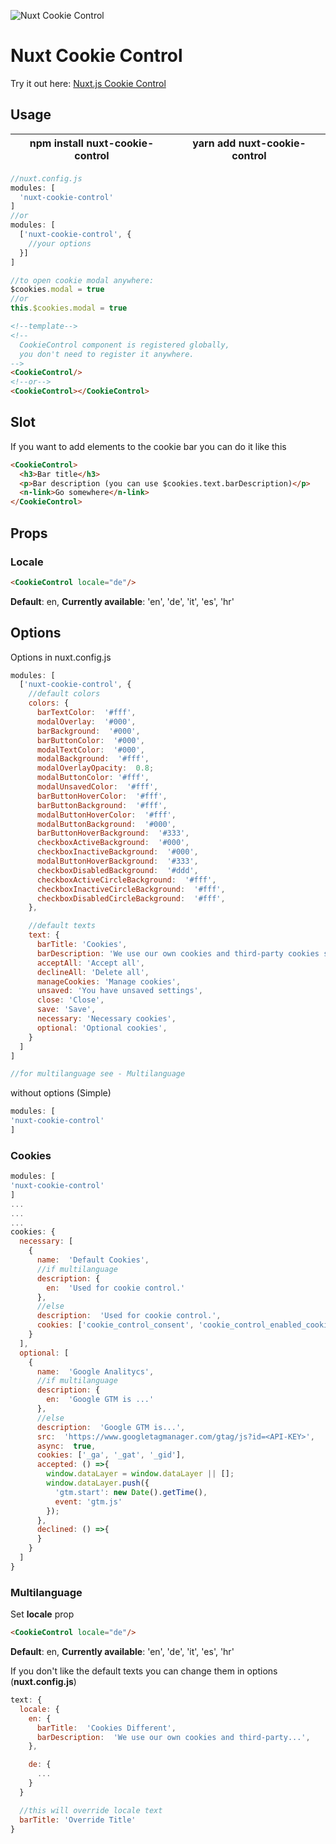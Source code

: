 
![Nuxt Cookie Control](https://drive.google.com/a/broj42.com/uc?id=12TegiHCNYG1NO84CmQ2CfMAzzn-5o027)
# Nuxt Cookie Control
Try it out here:
[Nuxt.js Cookie Control](https://codesandbox.io/s/vkwqmm577)
## Usage
| npm install nuxt-cookie-control | yarn add nuxt-cookie-control |
|--|--|
```javascript
//nuxt.config.js
modules: [
  'nuxt-cookie-control'
]
//or
modules: [
  ['nuxt-cookie-control', {
    //your options
  }]
]

//to open cookie modal anywhere:
$cookies.modal = true
//or
this.$cookies.modal = true
```
```html
<!--template-->
<!--
  CookieControl component is registered globally,
  you don't need to register it anywhere.
-->
<CookieControl/>
<!--or-->
<CookieControl></CookieControl>
```
## Slot
If you want to add elements to the cookie bar you can do it like this
```html
<CookieControl>
  <h3>Bar title</h3>
  <p>Bar description (you can use $cookies.text.barDescription)</p>
  <n-link>Go somewhere</n-link>
</CookieControl>
```

## Props
### Locale
```html
<CookieControl locale="de"/>
```
**Default**: en,
**Currently available**: 'en', 'de', 'it', 'es', 'hr'

## Options
Options in nuxt.config.js
```javascript
modules: [
  ['nuxt-cookie-control', {
    //default colors
    colors: {
      barTextColor:  '#fff',
      modalOverlay:  '#000',
      barBackground:  '#000',
      barButtonColor:  '#000',
      modalTextColor:  '#000',
      modalBackground:  '#fff',
      modalOverlayOpacity:  0.8;
      modalButtonColor: '#fff',
      modalUnsavedColor:  '#fff',
      barButtonHoverColor:  '#fff',
      barButtonBackground:  '#fff',
      modalButtonHoverColor:  '#fff',
      modalButtonBackground:  '#000',
      barButtonHoverBackground:  '#333',
      checkboxActiveBackground:  '#000',
      checkboxInactiveBackground:  '#000',
      modalButtonHoverBackground:  '#333',
      checkboxDisabledBackground:  '#ddd',
      checkboxActiveCircleBackground:  '#fff',
      checkboxInactiveCircleBackground:  '#fff',
      checkboxDisabledCircleBackground:  '#fff',
    },

    //default texts
    text: {
      barTitle: 'Cookies',
      barDescription: 'We use our own cookies and third-party cookies so that we can show you this website and better understand how you use it, with a view to improving the services we offer. If you continue browsing, we consider that you have accepted the cookies.',
      acceptAll: 'Accept all',
      declineAll: 'Delete all',
      manageCookies: 'Manage cookies',
      unsaved: 'You have unsaved settings',
      close: 'Close',
      save: 'Save',
      necessary: 'Necessary cookies',
      optional: 'Optional cookies',
    }
  ]
]

//for multilanguage see - Multilanguage
```
without options (Simple)
```javascript
modules: [
'nuxt-cookie-control'
]
```
### Cookies
```javascript
modules: [
'nuxt-cookie-control'
]
...
...
...
cookies: {
  necessary: [
    {
      name:  'Default Cookies',
      //if multilanguage
      description: {
        en:  'Used for cookie control.'
      },
      //else
      description:  'Used for cookie control.',
      cookies: ['cookie_control_consent', 'cookie_control_enabled_cookies']
    }
  ],
  optional: [
    {
      name:  'Google Analitycs',
      //if multilanguage
      description: {
        en:  'Google GTM is ...'
      },
      //else
      description:  'Google GTM is...',
      src:  'https://www.googletagmanager.com/gtag/js?id=<API-KEY>',
      async:  true,
      cookies: ['_ga', '_gat', '_gid'],
      accepted: () =>{
        window.dataLayer = window.dataLayer || [];
        window.dataLayer.push({
          'gtm.start': new Date().getTime(),
          event: 'gtm.js'
        });
      },
      declined: () =>{
      }
    }
  ]
}
```
### Multilanguage
Set **locale** prop
```html
<CookieControl locale="de"/>
```
**Default**: en,
**Currently available**: 'en', 'de', 'it', 'es', 'hr'

If you don't like the default texts you can change them in options (**nuxt.config.js**)
```javascript
text: {
  locale: {
    en: {
      barTitle:  'Cookies Different',
      barDescription:  'We use our own cookies and third-party...',
    },

    de: {
      ...
    }
  }

  //this will override locale text
  barTitle: 'Override Title'
}
```

